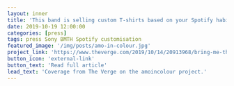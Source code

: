 ```yaml
---
layout: inner
title: 'This band is selling custom T-shirts based on your Spotify habits'
date: 2019-10-19 12:00:00
categories: [press]
tags: press Sony BMTH Spotify customisation
featured_image: '/img/posts/amo-in-colour.jpg'
project_link: 'https://www.theverge.com/2019/10/14/20913968/bring-me-the-horizon-spotify-custom-band-merchandise-data-amo-album'
button_icon: 'external-link'
button_text: 'Read full article'
lead_text: 'Coverage from The Verge on the amoincolour project.'
---
```


